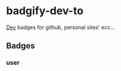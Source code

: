 # badgify-dev-to
[Dev](http://dev.to) badges for github, personal sites' ecc...

## Badges
### user

